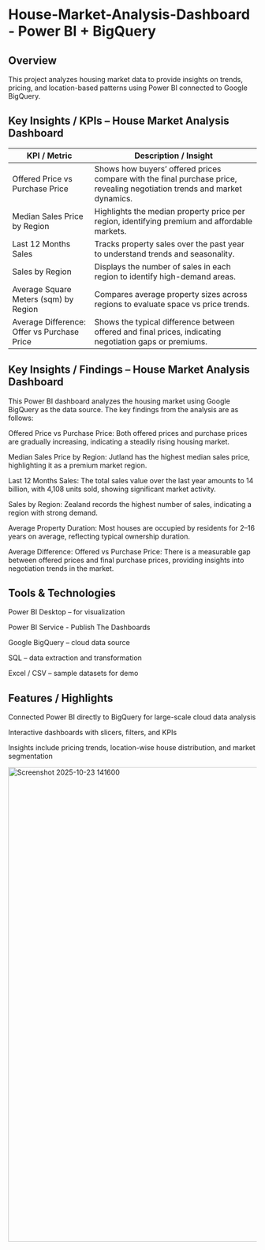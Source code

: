 # House-Market-Analysis-Dashboard - Power BI + BigQuery
 ## Overview

This project analyzes housing market data to provide insights on trends, pricing, and location-based patterns using Power BI connected to Google BigQuery.

## Key Insights / KPIs – House Market Analysis Dashboard

| KPI / Metric                     | Description / Insight |
|----------------------------------|---------------------|
| Offered Price vs Purchase Price   | Shows how buyers’ offered prices compare with the final purchase price, revealing negotiation trends and market dynamics. |
| Median Sales Price by Region      | Highlights the median property price per region, identifying premium and affordable markets. |
| Last 12 Months Sales              | Tracks property sales over the past year to understand trends and seasonality. |
| Sales by Region                   | Displays the number of sales in each region to identify high-demand areas. |
| Average Square Meters (sqm) by Region | Compares average property sizes across regions to evaluate space vs price trends. |
| Average Difference: Offer vs Purchase Price | Shows the typical difference between offered and final prices, indicating negotiation gaps or premiums. |

## Key Insights / Findings – House Market Analysis Dashboard

This Power BI dashboard analyzes the housing market using Google BigQuery as the data source. The key findings from the analysis are as follows:

Offered Price vs Purchase Price: Both offered prices and purchase prices are gradually increasing, indicating a steadily rising housing market.

Median Sales Price by Region: Jutland has the highest median sales price, highlighting it as a premium market region.

Last 12 Months Sales: The total sales value over the last year amounts to 14 billion, with 4,108 units sold, showing significant market activity.

Sales by Region: Zealand records the highest number of sales, indicating a region with strong demand.

Average Property Duration: Most houses are occupied by residents for 2–16 years on average, reflecting typical ownership duration.

Average Difference: Offered vs Purchase Price: There is a measurable gap between offered prices and final purchase prices, providing insights into negotiation trends in the market.


## Tools & Technologies

Power BI Desktop – for visualization

Power BI Service - Publish The Dashboards

Google BigQuery – cloud data source

SQL – data extraction and transformation

Excel / CSV – sample datasets for demo

## Features / Highlights

Connected Power BI directly to BigQuery for large-scale cloud data analysis

Interactive dashboards with slicers, filters, and KPIs

Insights include pricing trends, location-wise house distribution, and market segmentation



<img width="1218" height="962" alt="Screenshot 2025-10-23 141600" src="https://github.com/user-attachments/assets/729e30c4-cdaa-40f7-8432-ade9fddab611" />


